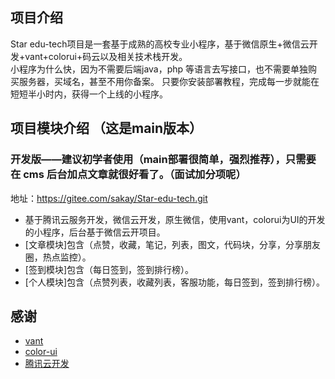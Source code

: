 
## 项目介绍

Star edu-tech项目是一套基于成熟的高校专业小程序，基于微信原生+微信云开发+vant+colorui+码云以及相关技术栈开发。  
小程序为什么快，因为不需要后端java，php 等语言去写接口，也不需要单独购买服务器，买域名，甚至不用你备案。
只要你安装部署教程，完成每一步就能在短短半小时内，获得一个上线的小程序。 


## 项目模块介绍 （这是main版本）

### 开发版——建议初学者使用（main部署很简单，强烈推荐），只需要在 cms 后台加点文章就很好看了。（面试加分项呢）
地址：https://gitee.com/sakay/Star-edu-tech.git

- 基于腾讯云服务开发，微信云开发，原生微信，使用vant，colorui为UI的开发的小程序，后台基于微信云开项目。
- [文章模块]包含（点赞，收藏，笔记，列表，图文，代码块，分享，分享朋友圈，热点监控）。
- [签到模块]包含（每日签到，签到排行榜）。
- [个人模块]包含（点赞列表，收藏列表，客服功能，每日签到，签到排行榜）。


## 感谢

- [vant](https://vue3js.cn/docs/zh/)
- [color-ui](https://www.kancloud.cn/als24/color/)
- [腾讯云开发](https://console.cloud.tencent.com//)


